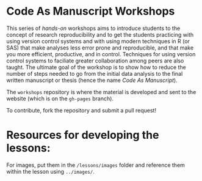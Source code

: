 Code As Manuscript Workshops
============================

This series of *hands-on* workshops aims to introduce students to the
concept of research reproducibility and to get the students practicing
with using version control systems and with using modern techniques in
R (or SAS) that make analyses less error prone and reproducible, and
that make you more efficient, productive, and in control.  Techniques
for using version control systems to faciliate greater collaboration
among peers are also taught.  The ultimate goal of the workshop is to
show how to reduce the number of steps needed to go from the initial
data analysis to the final written manuscript or thesis (hence the
name *Code As Manuscript*).

The `workshops` repository is where the material is developed and
sent to the website (which is on the `gh-pages` branch).

To contribute, fork the repository and submit a pull request!

# Resources for developing the lessons: #

For images, put them in the `/lessons/images` folder and reference
them within the lesson using `../images/`.
